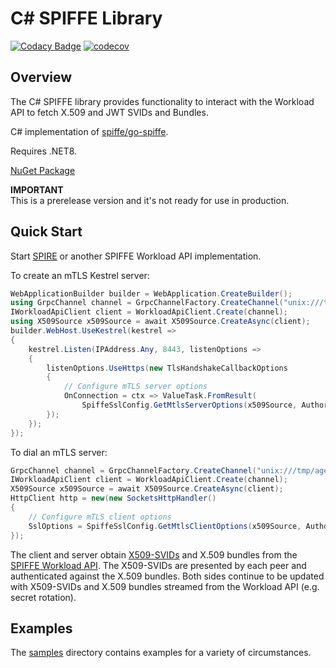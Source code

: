 # C# SPIFFE Library
[![Codacy Badge](https://api.codacy.com/project/badge/Grade/cbc86197d97e4beea33832bcff996f81)](https://app.codacy.com/gh/vurhanau/csharp-spiffe?utm_source=github.com&utm_medium=referral&utm_content=vurhanau/csharp-spiffe&utm_campaign=Badge_Grade)
[![codecov](https://codecov.io/gh/vurhanau/csharp-spiffe/graph/badge.svg?token=7T5FW25DYR)](https://codecov.io/gh/vurhanau/csharp-spiffe)

## Overview

The C# SPIFFE library provides functionality to interact with the Workload API to fetch X.509 and JWT SVIDs and Bundles.

C# implementation of [spiffe/go-spiffe](https://github.com/spiffe/go-spiffe).

Requires .NET8.

[NuGet Package](https://www.nuget.org/packages/Spiffe/)

__IMPORTANT__ \
This is a prerelease version and it's not ready for use in production.

## Quick Start

Start [SPIRE](https://spiffe.io/spire/) or another SPIFFE Workload API
   implementation.

To create an mTLS Kestrel server:

```csharp
WebApplicationBuilder builder = WebApplication.CreateBuilder();
using GrpcChannel channel = GrpcChannelFactory.CreateChannel("unix:///tmp/agent.sock");
IWorkloadApiClient client = WorkloadApiClient.Create(channel);
using X509Source x509Source = await X509Source.CreateAsync(client);
builder.WebHost.UseKestrel(kestrel =>
{
    kestrel.Listen(IPAddress.Any, 8443, listenOptions =>
    {
        listenOptions.UseHttps(new TlsHandshakeCallbackOptions
        {
            // Configure mTLS server options
            OnConnection = ctx => ValueTask.FromResult(
                SpiffeSslConfig.GetMtlsServerOptions(x509Source, Authorizers.AuthorizeAny())),
        });
    });
});
```

To dial an mTLS server:

```csharp
GrpcChannel channel = GrpcChannelFactory.CreateChannel("unix:///tmp/agent.sock");
IWorkloadApiClient client = WorkloadApiClient.Create(channel);
X509Source x509Source = await X509Source.CreateAsync(client);
HttpClient http = new(new SocketsHttpHandler()
{
    // Configure mTLS client options
    SslOptions = SpiffeSslConfig.GetMtlsClientOptions(x509Source, Authorizers.AuthorizeAny()),
});
```

The client and server obtain
[X509-SVIDs](https://github.com/spiffe/spiffe/blob/main/standards/X509-SVID.md)
and X.509 bundles from the [SPIFFE Workload
API](https://github.com/spiffe/spiffe/blob/main/standards/SPIFFE_Workload_API.md).
The X509-SVIDs are presented by each peer and authenticated against the X.509
bundles. Both sides continue to be updated with X509-SVIDs and X.509 bundles
streamed from the Workload API (e.g. secret rotation).

## Examples

The [samples](https://github.com/vurhanau/csharp-spiffe/tree/main/samples) directory contains examples for a variety of circumstances.
